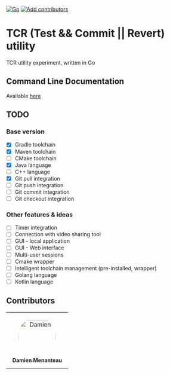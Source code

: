 [![Go](https://github.com/mengdaming/tcr/actions/workflows/go.yml/badge.svg)](https://github.com/mengdaming/tcr/actions/workflows/go.yml)
[![Add contributors](https://github.com/mengdaming/tcr/actions/workflows/add_contributors.yml/badge.svg)](https://github.com/mengdaming/tcr/actions/workflows/add_contributors.yml)

# TCR (Test && Commit || Revert) utility

TCR utility experiment, written in Go

## Command Line Documentation

Available [here](./doc/tcr.md)

## TODO

### Base version

- [x] Gradle toolchain
- [x] Maven toolchain
- [ ] CMake toolchain
- [x] Java language
- [ ] C++  language
- [x] Git pull integration
- [ ] Git push integration
- [ ] Git commit integration
- [ ] Git checkout integration

### Other features & ideas

- [ ] Timer integration
- [ ] Connection with video sharing tool
- [ ] GUI - local application
- [ ] GUI - Web interface
- [ ] Multi-user sessions
- [ ] Cmake wrapper
- [ ] Intelligent toolchain management (pre-installed, wrapper)  
- [ ] Golang language
- [ ] Kotlin language

## Contributors

<table>
<tr>
    <td align="center" style="word-wrap: break-word; width: 150.0; height: 150.0">
        <a href=https://github.com/mengdaming>
            <img src=https://avatars.githubusercontent.com/u/1313765?v=4 width="100;"  style="border-radius:50%;align-items:center;justify-content:center;overflow:hidden;padding-top:10px" alt=Damien Menanteau/>
            <br />
            <sub style="font-size:14px"><b>Damien Menanteau</b></sub>
        </a>
    </td>
</tr>
</table>

